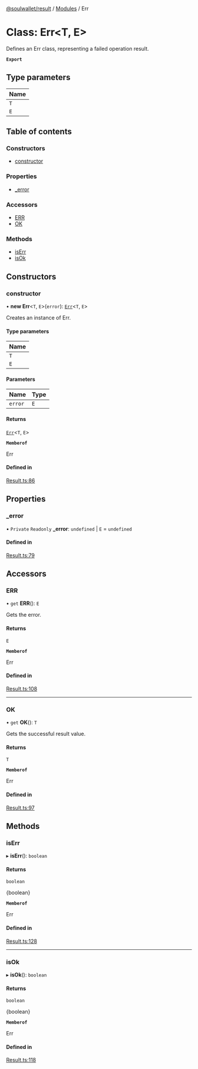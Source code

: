 [@soulwallet/result](../README.md) / [Modules](../modules.md) / Err

# Class: Err\<T, E\>

Defines an Err class, representing a failed operation result.

**`Export`**

## Type parameters

| Name |
| :------ |
| `T` |
| `E` |

## Table of contents

### Constructors

- [constructor](Err.md#constructor)

### Properties

- [\_error](Err.md#_error)

### Accessors

- [ERR](Err.md#err)
- [OK](Err.md#ok)

### Methods

- [isErr](Err.md#iserr)
- [isOk](Err.md#isok)

## Constructors

### constructor

• **new Err**\<`T`, `E`\>(`error`): [`Err`](Err.md)\<`T`, `E`\>

Creates an instance of Err.

#### Type parameters

| Name |
| :------ |
| `T` |
| `E` |

#### Parameters

| Name | Type |
| :------ | :------ |
| `error` | `E` |

#### Returns

[`Err`](Err.md)\<`T`, `E`\>

**`Memberof`**

Err

#### Defined in

[Result.ts:86](https://github.com/SoulWallet/soulwalletlib/blob/fc04501/packages/soulwallet-result/src/Result.ts#L86)

## Properties

### \_error

• `Private` `Readonly` **\_error**: `undefined` \| `E` = `undefined`

#### Defined in

[Result.ts:79](https://github.com/SoulWallet/soulwalletlib/blob/fc04501/packages/soulwallet-result/src/Result.ts#L79)

## Accessors

### ERR

• `get` **ERR**(): `E`

Gets the error.

#### Returns

`E`

**`Memberof`**

Err

#### Defined in

[Result.ts:108](https://github.com/SoulWallet/soulwalletlib/blob/fc04501/packages/soulwallet-result/src/Result.ts#L108)

___

### OK

• `get` **OK**(): `T`

Gets the successful result value.

#### Returns

`T`

**`Memberof`**

Err

#### Defined in

[Result.ts:97](https://github.com/SoulWallet/soulwalletlib/blob/fc04501/packages/soulwallet-result/src/Result.ts#L97)

## Methods

### isErr

▸ **isErr**(): `boolean`

#### Returns

`boolean`

{boolean}

**`Memberof`**

Err

#### Defined in

[Result.ts:128](https://github.com/SoulWallet/soulwalletlib/blob/fc04501/packages/soulwallet-result/src/Result.ts#L128)

___

### isOk

▸ **isOk**(): `boolean`

#### Returns

`boolean`

{boolean}

**`Memberof`**

Err

#### Defined in

[Result.ts:118](https://github.com/SoulWallet/soulwalletlib/blob/fc04501/packages/soulwallet-result/src/Result.ts#L118)

